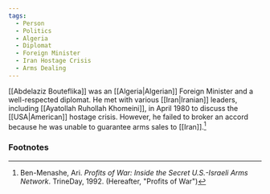 ```yaml
---
tags:
  - Person
  - Politics
  - Algeria
  - Diplomat
  - Foreign Minister
  - Iran Hostage Crisis
  - Arms Dealing
---
```

[[Abdelaziz Bouteflika]] was an [[Algeria|Algerian]] Foreign Minister and a well-respected diplomat. He met with various [[Iran|Iranian]] leaders, including [[Ayatollah Ruhollah Khomeini]], in April 1980 to discuss the [[USA|American]] hostage crisis. However, he failed to broker an accord because he was unable to guarantee arms sales to [[Iran]].[^1]

### Footnotes
[^1]: Ben-Menashe, Ari. *Profits of War: Inside the Secret U.S.-Israeli Arms Network*. TrineDay, 1992. (Hereafter, "Profits of War")
